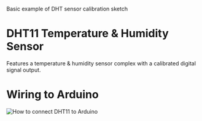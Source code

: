Basic example of DHT sensor calibration sketch  

# DHT11 Temperature & Humidity Sensor
Features a temperature & humidity sensor complex with a
calibrated digital signal output.

# Wiring to Arduino
![How to connect DHT11 to Arduino](https://raw.githubusercontent.com/sysboss/arduino_DHT11/master/wiring-diagram.png)

